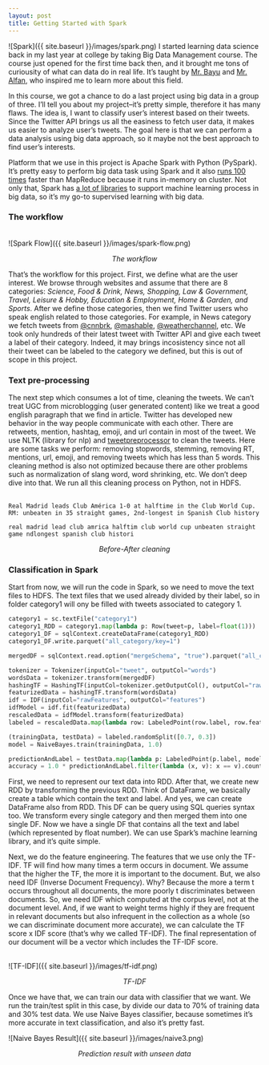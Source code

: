 ```yaml
---
layout: post
title: Getting Started with Spark
---
```


![Spark]({{ site.baseurl }}/images/spark.png)
I started learning data science back in my last year at college by taking Big Data Management course. The course just opened for the first time back then, and it brought me tons of curiousity of what can data do in real life. It’s taught by [Mr. Bayu](https://www.cs.ui.ac.id/index.php/bayu-distiawan-t.html?lang=en) and [Mr. Alfan](https://www.linkedin.com/in/alfan-farizki-wicaksono-26484885/?ppe=1), who inspired me to learn more about this field.

In this course, we got a chance to do a last project using big data in a group of three. I’ll tell you about my project–it’s pretty simple, therefore it has many flaws. The idea is, I want to classify user’s interest based on their tweets. Since the Twitter API brings us all the easiness to fetch user data, it makes us easier to analyze user’s tweets. The goal here is that we can perform a data analysis using big data approach, so it maybe not the best approach to find user’s interests.

Platform that we use in this project is Apache Spark with Python (PySpark). It’s pretty easy to perform big data task using Spark and it also [runs 100 times](https://www.xplenty.com/blog/2014/11/apache-spark-vs-hadoop-mapreduce/) faster than MapReduce because it runs in-memory on cluster. Not only that, Spark has [a lot of libraries](https://spark.apache.org/mllib/) to support machine learning process in big data, so it’s my go-to supervised learning with big data.

### The workflow
<br>
![Spark Flow]({{ site.baseurl }}/images/spark-flow.png)
<p style="font-style: italic; text-align: center">The workflow</p>

That’s the workflow for this project. First, we define what are the user interest. We browse through websites and assume that there are 8 categories: *Science, Food & Drink, News, Shopping, Law & Government, Travel, Leisure & Hobby, Education & Employment, Home & Garden, and Sports*. After we define those categories, then we find Twitter users who speak english related to those categories. For example, in News category we fetch tweets from [@cnnbrk](http://twitter.com/cnnbrk), [@mashable](http://twitter.com/mashable), [@weatherchannel](http://twitter.com/weatherchannel), etc. We took only hundreds of their latest tweet with Twitter API and give each tweet a label of their category. Indeed, it may brings incosistency since not all their tweet can be labeled to the category we defined, but this is out of scope in this project.

### Text pre-processing

The next step which consumes a lot of time, cleaning the tweets. We can’t treat UGC from microblogging (user generated content) like we treat a good english paragraph that we find in article. Twitter has developed new behavior in the way people communicate with each other. There are retweets, mention, hashtag, emoji, and url contain in most of the tweet. We use NLTK (library for nlp) and [tweetpreprocessor](https://pypi.python.org/pypi/tweet-preprocessor/0.4.0) to clean the tweets. Here are some tasks we perform: removing stopwords, stemming, removing RT, mentions, url, emoji, and removing tweets which has less than 5 words. This cleaning method is also not optimized because there are other problems such as normalization of slang word, word shrinking, etc. We don’t deep dive into that. We run all this cleaning process on Python, not in HDFS.
<br><br>
```
Real Madrid leads Club América 1-0 at halftime in the Club World Cup. RM: unbeaten in 35 straight games, 2nd-longest in Spanish Club history
```
```
real madrid lead club amrica halftim club world cup unbeaten straight game ndlongest spanish club histori
```
<p style="font-style: italic; text-align: center">Before-After cleaning</p>

### Classification in Spark
Start from now, we will run the code in Spark, so we need to move the text files to HDFS. The text files that we used already divided by their label, so in folder category1 will ony be filled with tweets associated to category 1.

```python
category1 = sc.textFile("category1")
category1_RDD = category1.map(lambda p: Row(tweet=p, label=float(1)))
category1_DF = sqlContext.createDataFrame(category1_RDD)
category1_DF.write.parquet("all_category/key=1")

mergedDF = sqlContext.read.option("mergeSchema", "true").parquet("all_category")

tokenizer = Tokenizer(inputCol="tweet", outputCol="words")
wordsData = tokenizer.transform(mergedDF)
hashingTF = HashingTF(inputCol=tokenizer.getOutputCol(), outputCol="rawFeatures")
featurizedData = hashingTF.transform(wordsData)
idf = IDF(inputCol="rawFeatures", outputCol="features")
idfModel = idf.fit(featurizedData)
rescaledData = idfModel.transform(featurizedData)
labeled = rescaledData.map(lambda row: LabeledPoint(row.label, row.features))

(trainingData, testData) = labeled.randomSplit([0.7, 0.3])
model = NaiveBayes.train(trainingData, 1.0)

predictionAndLabel = testData.map(lambda p: LabeledPoint(p.label, model.predict(p.features)))
accuracy = 1.0 * predictionAndLabel.filter(lambda (x, v): x == v).count() / testData.count()
```

First, we need to represent our text data into RDD. After that, we create new RDD by transforming the previous RDD. Think of DataFrame, we basically create a table which contain the text and label. And yes, we can create DataFrame also from RDD. This DF can be query using SQL queries syntax too. We transform every single category and then merged them into one single DF. Now we have a single DF that contains all the text and label (which represented by float number). We can use Spark’s machine learning library, and it’s quite simple.

Next, we do the feature engineering. The features that we use only the TF-IDF. TF will find how many times a term occurs in document. We assume that the higher the TF, the more it is important to the document. But, we also need IDF (Inverse Document Frequency). Why? Because the more a term t occurs throughout all documents, the more poorly t discriminates between documents. So, we need IDF which computed at the corpus level, not at the document level. And, if we want to weight terms highly if they are frequent in relevant documents but also infrequent in the collection as a whole (so we can discriminate document more accurate), we can calculate the TF score x IDF score (that’s why we called TF-IDF). The final representation of our document will be a vector which includes the TF-IDF score.

<br>
![TF-IDF]({{ site.baseurl }}/images/tf-idf.png)
<p style="font-style: italic; text-align: center">TF-IDF</p>

Once we have that, we can train our data with classifier that we want. We run the train/test split in this case, by divide our data to 70% of training data and 30% test data. We use Naive Bayes classifier, because sometimes it’s more accurate in text classification, and also it’s pretty fast.

![Naive Bayes Result]({{ site.baseurl }}/images/naive3.png)
<p style="font-style: italic; text-align: center">Prediction result with unseen data</p>